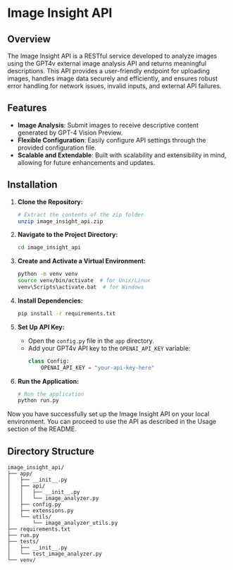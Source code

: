 <!-- Image Insight API README -->


# Image Insight API

## Overview

The Image Insight API is a RESTful service developed to analyze images using the GPT4v external image analysis API and returns meaningful descriptions. This API provides a user-friendly endpoint for uploading images, handles image data securely and efficiently, and ensures robust error handling for network issues, invalid inputs, and external API failures.

## Features

- **Image Analysis**: Submit images to receive descriptive content generated by GPT-4 Vision Preview.
- **Flexible Configuration**: Easily configure API settings through the provided configuration file.
- **Scalable and Extendable**: Built with scalability and extensibility in mind, allowing for future enhancements and updates.

## Installation

1. **Clone the Repository:**
    ```bash
    # Extract the contents of the zip folder
    unzip image_insight_api.zip
    ```

2. **Navigate to the Project Directory:**
    ```bash
    cd image_insight_api
    ```

3. **Create and Activate a Virtual Environment:**
    ```bash
    python -m venv venv
    source venv/bin/activate  # for Unix/Linux
    venv\Scripts\activate.bat  # for Windows
    ```

4. **Install Dependencies:**
    ```bash
    pip install -r requirements.txt
    ```

5. **Set Up API Key:**
    - Open the `config.py` file in the `app` directory.
    - Add your GPT4v API key to the `OPENAI_API_KEY` variable:
      ```python
      class Config:
          OPENAI_API_KEY = "your-api-key-here"
      ```

6. **Run the Application:**
    ```bash
    # Run the application
    python run.py
    ```

Now you have successfully set up the Image Insight API on your local environment. You can proceed to use the API as described in the Usage section of the README.




## Directory Structure

```plaintext
image_insight_api/
├── app/
│   ├── __init__.py
│   ├── api/
│   │   ├── __init__.py
│   │   └── image_analyzer.py
│   ├── config.py
│   ├── extensions.py
│   └── utils/
│       └── image_analyzer_utils.py
├── requirements.txt
├── run.py
├── tests/
│   ├── __init__.py
│   └── test_image_analyzer.py
└── venv/

